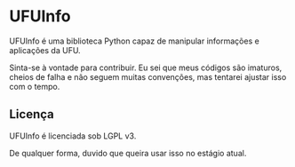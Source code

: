 UFUInfo
==========

UFUInfo é uma biblioteca Python capaz de manipular informações e aplicações da UFU.

Sinta-se à vontade para contribuir. Eu sei que meus códigos são imaturos, cheios de falha e não seguem muitas convenções, mas tentarei ajustar isso com o tempo.

Licença
-------

UFUInfo é licenciada sob LGPL v3.

De qualquer forma, duvido que queira usar isso no estágio atual.

